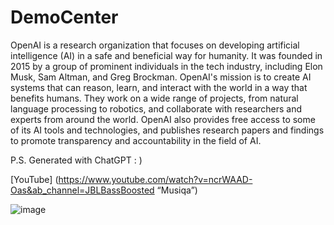 # DemoCenter
  OpenAI is a research organization that focuses on developing artificial intelligence (AI) in a safe and beneficial way for humanity. It was founded in 2015 by a group of prominent individuals in the tech industry, including Elon Musk, Sam Altman, and Greg Brockman. OpenAI's mission is to create AI systems that can reason, learn, and interact with the world in a way that benefits humans. They work on a wide range of projects, from natural language processing to robotics, and collaborate with researchers and experts from around the world. OpenAI also provides free access to some of its AI tools and technologies, and publishes research papers and findings to promote transparency and accountability in the field of AI.

P.S. Generated with ChatGPT : )

[YouTube] (https://www.youtube.com/watch?v=ncrWAAD-Oas&ab_channel=JBLBassBoosted “Musiqa”)
 



![image](https://user-images.githubusercontent.com/66797803/224476294-916c3fba-edcd-417e-8a83-e5a6402bd486.png)
